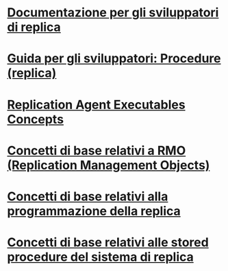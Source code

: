 # [Documentazione per gli sviluppatori di replica](replication-developer-documentation.md)
# [Guida per gli sviluppatori: Procedure (replica)](developer-s-guide-how-to-topics-replication.md)
# [Replication Agent Executables Concepts](replication-agent-executables-concepts.md)
# [Concetti di base relativi a RMO (Replication Management Objects)](replication-management-objects-concepts.md)
# [Concetti di base relativi alla programmazione della replica](replication-programming-concepts.md)
# [Concetti di base relativi alle stored procedure del sistema di replica](replication-system-stored-procedures-concepts.md)
